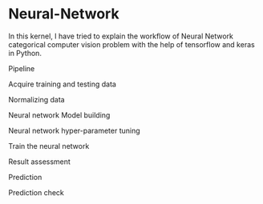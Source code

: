 # Neural-Network
In this kernel, I have tried to explain the workflow of Neural Network categorical computer vision problem with the help of tensorflow and keras in Python.

Pipeline

Acquire training and testing data

Normalizing data

Neural network Model building

Neural network hyper-parameter tuning

Train the neural network

Result assessment

Prediction

Prediction check

